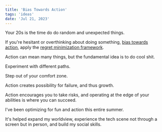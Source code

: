 ```yaml
---
title: 'Bias Towards Action'
tags: 'ideas'
date: 'Jul 21, 2023'
---
```


Your 20s is the time do do random and unexpected things.

If you're hesitant or overthinking about doing something, [bias towards action](https://www.benkuhn.net/college/#bias-towards-action), apply the [regret minimization framework](https://sahilbloom.substack.com/p/the-bezos-regret-minimization-framework).

Action can mean many things, but the fundamental idea is to do cool shit.

Experiment with different paths.

Step out of your comfort zone.

Action creates possibility for failure, and thus growth.

Action encourages you to take risks, and operating at the edge of your abilities is where you can succeed.

I've been optimizing for fun and action this entire summer.

It's helped expand my worldview, experience the tech scene not through a screen but in person, and build my social skills.
